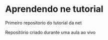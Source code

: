 # Aprendendo ne tutorial
 Primeiro repositorio do tutorial da net

Repositório criado durante uma aula ao vivo
